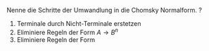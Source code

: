 Nenne die Schritte der Umwandlung in die Chomsky Normalform.
?
1. Terminale durch Nicht-Terminale erstetzen
2. Eliminiere Regeln der Form $A \to B^n$
3. Eliminiere Regeln der Form
<!--SR:!2025-10-03,106,290-->